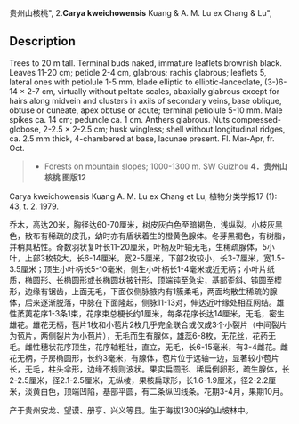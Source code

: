贵州山核桃",
2.**Carya kweichowensis** Kuang & A. M. Lu ex Chang & Lu",

## Description
Trees to 20 m tall. Terminal buds naked, immature leaflets brownish black. Leaves 11-20 cm; petiole 2-4 cm, glabrous; rachis glabrous; leaflets 5, lateral ones with petiolule 1-5 mm, blade elliptic to elliptic-lanceolate, (3-)6-14 ×  2-7 cm, virtually without peltate scales, abaxially glabrous except for hairs along midvein and clusters in axils of secondary veins, base oblique, obtuse or cuneate, apex obtuse or acute; terminal petiolule 5-10 mm. Male spikes ca. 14 cm; peduncle ca. 1 cm. Anthers glabrous. Nuts compressed-globose, 2-2.5 ×  2-2.5 cm; husk wingless; shell without longitudinal ridges, ca. 2.5 mm thick, 4-chambered at base, lacunae present. Fl. Mar-Apr, fr. Oct.

> *  Forests on mountain slopes; 1000-1300 m. SW Guizhou
**4．贵州山核桃 图版12**

Carya kweichowensis Kuang A. M. Lu ex Chang et Lu, 植物分类学报17 (1): 43, t. 2. 1979.

乔木，高达20米，胸径达60-70厘米，树皮灰白色至暗褐色，浅纵裂。小枝灰黑色，散布有稀疏的皮孔，幼时亦有盾状着生的橙黄色腺体。冬芽黑褐色，有树脂，并稍具粘性。奇数羽状复叶长11-20厘米，叶柄及叶轴无毛，生稀疏腺体，5小叶，上部3枚较大，长6-14厘米，宽2-5厘米，下部2枚较小，长3-7厘米，宽1.5-3.5厘米；顶生小叶柄长5-10毫米，侧生小叶柄长1-4毫米或近无柄；小叶片纸质，椭圆形、长椭圆形或长椭圆状披针形，顶端钝至急尖，基部歪斜、钝圆至楔形，边缘有锯齿，上面无毛，下面仅侧脉腋内有1簇柔毛，两面均散生稀疏的腺体，后来逐渐脱落，中脉在下面隆起，侧脉11-13对，伸达近叶缘处相互网结。雄性葇荑花序1-3条1束，花序束总梗长约1厘米，每条花序长达14厘米，无毛，密生雄花。雄花无柄，苞片1枚和小苞片2枚几乎完全联合或仅成3个小裂片（中间裂片为苞片，两侧裂片为小苞片），无毛而生有腺体，雄蕊6-8枚，无花丝，花药无毛。雌性穗状花序顶生，花序轴粗壮，直立，无毛，长6-15毫米，有3-4雌花。雌花无柄，子房椭圆形，长约3毫米，有腺体，苞片位于远轴一边，显著较小苞片长，无毛，柱头伞形，边缘不规则波状。果实扁圆形、稀扁倒卵形，疏生腺体，长2-2.5厘米，径2.1-2.5厘米，无纵棱，果核扁球形，长1.6-1.9厘米，径2-2.2厘米，淡黄白色，顶端凹陷，基部平圆，有二条纵凹线条。花期3-4月，果期10月。

产于贵州安龙、望谟、册亨、兴义等县。生于海拔1300米的山坡林中。
